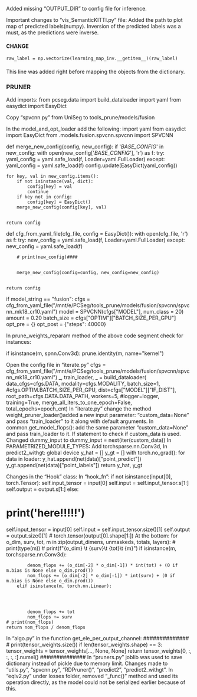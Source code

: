 Added missing “OUTPUT_DIR” to config file for inference.


Important changes to “vis_SemanticKITTI.py” file:
Added the path to plot map of predicted labels(numpy).
Inversion of the predicted labels was a must, as the predictions were inverse.
#### CHANGE
    raw_label = np.vectorize(learning_map_inv.__getitem__)(raw_label)
####								
This line was added right before mapping the objects from the dictionary.


### PRUNER

Add imports:
from pcseg.data import build_dataloader
import yaml
from easydict import EasyDict

Copy “spvcnn.py” from UniSeg to tools_prune/models/fusion

In the model_and_opt_loader add the following:
import yaml
from easydict import EasyDict
from .models.fusion.spvcnn.spvcnn import SPVCNN


def merge_new_config(config, new_config):
    if '_BASE_CONFIG_' in new_config:
        with open(new_config['_BASE_CONFIG_'], 'r') as f:
            try:
                yaml_config = yaml.safe_load(f, Loader=yaml.FullLoader)
            except:
                yaml_config = yaml.safe_load(f)
        config.update(EasyDict(yaml_config))


    for key, val in new_config.items():
        if not isinstance(val, dict):
            config[key] = val
            continue
        if key not in config:
            config[key] = EasyDict()
        merge_new_config(config[key], val)


    return config


def cfg_from_yaml_file(cfg_file, config = EasyDict()):
    with open(cfg_file, 'r') as f:
        try:
            new_config = yaml.safe_load(f, Loader=yaml.FullLoader)
        except:
            new_config = yaml.safe_load(f)
       
        # print(new_config)####


        merge_new_config(config=config, new_config=new_config)


    return config

if model_string == "fusion":
        cfgs = cfg_from_yaml_file("/mnt/e/PCSeg/tools_prune/models/fusion/spvcnn/spvcnn_mk18_cr10.yaml")
        model = SPVCNN(cfgs["MODEL"], num_class = 20)
        amount = 0.20
        batch_size = cfgs["OPTIM"]["BATCH_SIZE_PER_GPU"]
        opt_pre = {}
        opt_post = {"steps": 40000}

In prune_weights_reparam method of the above code segment check for instances:

if isinstance(m, spnn.Conv3d):
            prune.identity(m, name="kernel")


Open the config file in “iterate.py”
cfgs = cfg_from_yaml_file("/mnt/e/PCSeg/tools_prune/models/fusion/spvcnn/spvcnn_mk18_cr10.yaml")
_, train_loader, _ = build_dataloader(
            data_cfgs=cfgs.DATA,
            modality=cfgs.MODALITY,
            batch_size=1, #cfgs.OPTIM.BATCH_SIZE_PER_GPU,
            dist=cfgs["MODEL"]["IF_DIST"],
            root_path=cfgs.DATA.DATA_PATH,
            workers=5,
            #logger=logger,
            training=True,
            merge_all_iters_to_one_epoch=False,
            total_epochs=epoch_cnt)
In “iterate.py” change the method weight_pruner_loader()added a new input parameter: “custom_data=None” and pass “train_loader” to it along with default arguments.
In common.get_model_flops():
 add the same parameter “custom_data=None” and pass train_loader to it.
If statement to check if custom_data is used.
Changed dummy_input to dummy_input = next(iter(custom_data))
In PARAMETRIZED_MODULE_TYPES:
Add torchsparse.nn.Conv3d,
In predict2_withgt:
global device
    y_hat = []
    y_gt = []
    with torch.no_grad():
        for data in loader:
            y_hat.append(net(data)["point_predict"])
            y_gt.append(net(data)["point_labels"])
    return y_hat, y_gt


Changes in the “Hook” class:
In “hook_fn”:
if not isinstance(input[0], torch.Tensor):
   self.input_tensor = input[0]
   self.input =  self.input_tensor.s[1:]
   self.output = output.s[1:] 
     else:
   # print('here!!!!!')
self.input_tensor = input[0]
self.input =  self.input_tensor.size()[1] 
self.output = output.size()[1] # torch.tensor(output[0].shape[1:])
At the bottom:
for o_dim, surv, tot, m in zip(output_dimens, unmaskeds, totals, layers):
        # print(type(m))
        # print(f"{o_dim} \t {surv}\t {tot}\t {m}")
        if isinstance(m, torchsparse.nn.Conv3d):


            denom_flops += (o_dim[-2] * o_dim[-1]) * int(tot) + (0 if m.bias is None else o_dim.prod())
            nom_flops += (o_dim[-2] * o_dim[-1]) * int(surv) + (0 if m.bias is None else o_dim.prod())
        elif isinstance(m, torch.nn.Linear):




            denom_flops += tot
            nom_flops += surv
    # print(nom_flops)
    return nom_flops / denom_flops
In “algo.py” in the function get_ele_per_output_channel:
##############
    # print(tensor_weights.size())
    if len(tensor_weights.shape) == 3:
        tensor_weights = tensor_weights[..., None, None]
        return tensor_weights[0, :, :, :, :].numel()
    ##############
In “pruners.py” joblib was used to save dictionary instead of pickle due to memory limit.
Changes made to “utils.py”, “spvcnn.py”, “RDPruner()”, “predict2”, “predict2_withgt”.
In “eqlv2.py” under losses folder, removed “_func()” method and used its operation directly, as the model could not be serialized earlier because of this.

